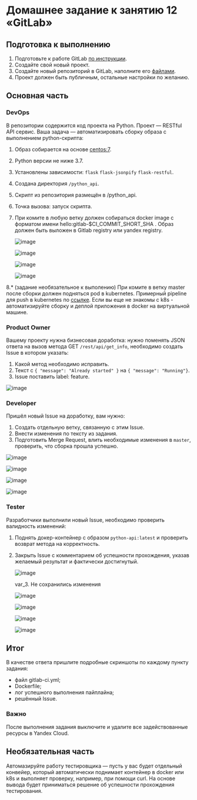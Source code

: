 # Домашнее задание к занятию 12 «GitLab»

## Подготовка к выполнению

1. Подготовьте к работе GitLab [по инструкции](https://cloud.yandex.ru/docs/tutorials/infrastructure-management/gitlab-containers).
2. Создайте свой новый проект.
3. Создайте новый репозиторий в GitLab, наполните его [файлами](./repository).
4. Проект должен быть публичным, остальные настройки по желанию.

## Основная часть

### DevOps

В репозитории содержится код проекта на Python. Проект — RESTful API сервис. Ваша задача — автоматизировать сборку образа с выполнением python-скрипта:

1. Образ собирается на основе [centos:7](https://hub.docker.com/_/centos?tab=tags&page=1&ordering=last_updated).
2. Python версии не ниже 3.7.
3. Установлены зависимости: `flask` `flask-jsonpify` `flask-restful`.
4. Создана директория `/python_api`.
5. Скрипт из репозитория размещён в /python_api.
6. Точка вызова: запуск скрипта.
7. При комите в любую ветку должен собираться docker image с форматом имени hello:gitlab-$CI_COMMIT_SHORT_SHA . Образ должен быть выложен в Gitlab registry или yandex registry.

   ![image](https://github.com/nlotomsk/mnt-homeworks/assets/93542374/ea3f56ab-fd72-475a-a580-d00ef12e8539)

   ![image](https://github.com/nlotomsk/mnt-homeworks/assets/93542374/2b4aa62f-b72a-40b0-80db-7448d2349488)

   ![image](https://github.com/nlotomsk/mnt-homeworks/assets/93542374/86ffdb11-0941-4285-be53-107223df0c72)

   ![image](https://github.com/nlotomsk/mnt-homeworks/assets/93542374/b5c136a7-4fe0-4fb5-ae71-c67a185fceba)
 
  
8.* (задание необязательное к выполению) При комите в ветку master после сборки должен подняться pod в kubernetes. Примерный pipeline для push в kubernetes по [ссылке](https://github.com/awertoss/devops-netology/blob/main/09-ci-06-gitlab/gitlab-ci.yml).
Если вы еще не знакомы с k8s - автоматизируйте сборку и деплой приложения в docker на виртуальной машине.

### Product Owner

Вашему проекту нужна бизнесовая доработка: нужно поменять JSON ответа на вызов метода GET `/rest/api/get_info`, необходимо создать Issue в котором указать:

1. Какой метод необходимо исправить.
2. Текст с `{ "message": "Already started" }` на `{ "message": "Running"}`.
3. Issue поставить label: feature.

![image](https://github.com/nlotomsk/mnt-homeworks/assets/93542374/8235dcda-8a48-4a30-a006-3ffcffdb5ebe)


### Developer

Пришёл новый Issue на доработку, вам нужно:

1. Создать отдельную ветку, связанную с этим Issue.
2. Внести изменения по тексту из задания.
3. Подготовить Merge Request, влить необходимые изменения в `master`, проверить, что сборка прошла успешно.

![image](https://github.com/nlotomsk/mnt-homeworks/assets/93542374/ba9c7373-49d5-444b-9854-6e89c8aa60db)

![image](https://github.com/nlotomsk/mnt-homeworks/assets/93542374/56436f87-ad2a-4260-921d-e880e771f4ac)

![image](https://github.com/nlotomsk/mnt-homeworks/assets/93542374/114c640c-eab4-4191-8f4e-88767cd58b31)

![image](https://github.com/nlotomsk/mnt-homeworks/assets/93542374/754d31d5-a0ab-43fb-adee-50cde4986bbb)



### Tester

Разработчики выполнили новый Issue, необходимо проверить валидность изменений:

1. Поднять докер-контейнер с образом `python-api:latest` и проверить возврат метода на корректность.
2. Закрыть Issue с комментарием об успешности прохождения, указав желаемый результат и фактически достигнутый.

   ![image](https://github.com/nlotomsk/mnt-homeworks/assets/93542374/94c202c9-cbc8-4053-a2c2-c582b6efb0c2)

   var_3. Не сохранились изменения

   ![image](https://github.com/nlotomsk/mnt-homeworks/assets/93542374/5576e15a-071f-47df-9c44-30fb7f637440)

   ![image](https://github.com/nlotomsk/mnt-homeworks/assets/93542374/2987e997-c354-4bfc-bba3-5342566bb2d0)

   ![image](https://github.com/nlotomsk/mnt-homeworks/assets/93542374/b9ed20b7-b6f2-4bfd-80da-90ab867acff5)

   ![image](https://github.com/nlotomsk/mnt-homeworks/assets/93542374/4ba9dccf-127f-41c6-8b47-2151c109bbc3)

## Итог

В качестве ответа пришлите подробные скриншоты по каждому пункту задания:

- файл gitlab-ci.yml;
- Dockerfile; 
- лог успешного выполнения пайплайна;
- решённый Issue.

### Важно 
После выполнения задания выключите и удалите все задействованные ресурсы в Yandex Cloud.

## Необязательная часть

Автомазируйте работу тестировщика — пусть у вас будет отдельный конвейер, который автоматически поднимает контейнер в docker или k8s и выполняет проверку, например, при помощи curl. На основе вывода будет приниматься решение об успешности прохождения тестирования.

